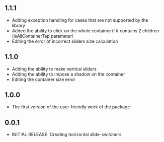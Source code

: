 ## 1.1.1

* Adding exception handling for cases that are not supported by the library
* Added the ability to click on the whole container if it contains 2 children (isAllContainerTap parameter)
* Editing the error of incorrect sliders size calculation

## 1.1.0

* Adding the ability to make vertical sliders
* Adding the ability to impose a shadow on the container
* Editing the container size error

## 1.0.0

* The first version of the user-friendly work of the package

## 0.0.1

* INITIAL RELEASE. Creating horizontal slide-switchers.
